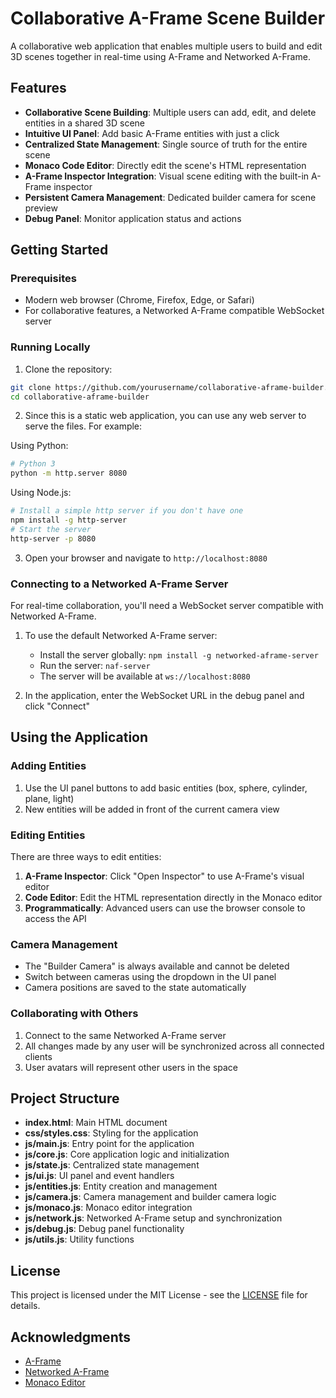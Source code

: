 # Collaborative A-Frame Scene Builder

A collaborative web application that enables multiple users to build and edit 3D scenes together in real-time using A-Frame and Networked A-Frame.

## Features

- **Collaborative Scene Building**: Multiple users can add, edit, and delete entities in a shared 3D scene
- **Intuitive UI Panel**: Add basic A-Frame entities with just a click
- **Centralized State Management**: Single source of truth for the entire scene
- **Monaco Code Editor**: Directly edit the scene's HTML representation
- **A-Frame Inspector Integration**: Visual scene editing with the built-in A-Frame inspector
- **Persistent Camera Management**: Dedicated builder camera for scene preview
- **Debug Panel**: Monitor application status and actions

## Getting Started

### Prerequisites

- Modern web browser (Chrome, Firefox, Edge, or Safari)
- For collaborative features, a Networked A-Frame compatible WebSocket server

### Running Locally

1. Clone the repository:
```bash
git clone https://github.com/yourusername/collaborative-aframe-builder.git
cd collaborative-aframe-builder
```

2. Since this is a static web application, you can use any web server to serve the files. For example:

Using Python:
```bash
# Python 3
python -m http.server 8080
```

Using Node.js:
```bash
# Install a simple http server if you don't have one
npm install -g http-server
# Start the server
http-server -p 8080
```

3. Open your browser and navigate to `http://localhost:8080`

### Connecting to a Networked A-Frame Server

For real-time collaboration, you'll need a WebSocket server compatible with Networked A-Frame.

1. To use the default Networked A-Frame server:
   - Install the server globally: `npm install -g networked-aframe-server`
   - Run the server: `naf-server`
   - The server will be available at `ws://localhost:8080`

2. In the application, enter the WebSocket URL in the debug panel and click "Connect"

## Using the Application

### Adding Entities

1. Use the UI panel buttons to add basic entities (box, sphere, cylinder, plane, light)
2. New entities will be added in front of the current camera view

### Editing Entities

There are three ways to edit entities:

1. **A-Frame Inspector**: Click "Open Inspector" to use A-Frame's visual editor
2. **Code Editor**: Edit the HTML representation directly in the Monaco editor
3. **Programmatically**: Advanced users can use the browser console to access the API

### Camera Management

- The "Builder Camera" is always available and cannot be deleted
- Switch between cameras using the dropdown in the UI panel
- Camera positions are saved to the state automatically

### Collaborating with Others

1. Connect to the same Networked A-Frame server
2. All changes made by any user will be synchronized across all connected clients
3. User avatars will represent other users in the space

## Project Structure

- **index.html**: Main HTML document
- **css/styles.css**: Styling for the application
- **js/main.js**: Entry point for the application
- **js/core.js**: Core application logic and initialization
- **js/state.js**: Centralized state management
- **js/ui.js**: UI panel and event handlers
- **js/entities.js**: Entity creation and management
- **js/camera.js**: Camera management and builder camera logic
- **js/monaco.js**: Monaco editor integration
- **js/network.js**: Networked A-Frame setup and synchronization
- **js/debug.js**: Debug panel functionality
- **js/utils.js**: Utility functions

## License

This project is licensed under the MIT License - see the [LICENSE](LICENSE) file for details.

## Acknowledgments

- [A-Frame](https://aframe.io/)
- [Networked A-Frame](https://github.com/networked-aframe/networked-aframe)
- [Monaco Editor](https://microsoft.github.io/monaco-editor/) 